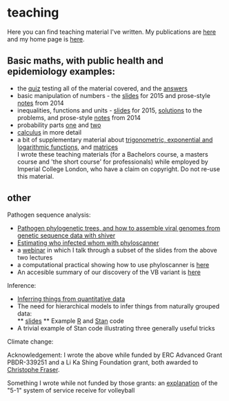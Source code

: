 # teaching

Here you can find teaching material I've written. My publications are [here](https://scholar.google.co.uk/citations?user=OJ6t2UwAAAAJ) and my home page is [here](https://www.bdi.ox.ac.uk/Team/c-wymant).

## Basic maths, with public health and epidemiology examples:
* the [quiz](basic_maths/InductionQuiz.pdf) testing all of the material covered, and the [answers](basic_maths/QuizAnswers.pdf)
* basic manipulation of numbers - the [slides](basic_maths/Lecture1.pdf) for 2015 and prose-style [notes](basic_maths/Lecture1_2014.pdf) from 2014
* inequalities, functions and units - [slides](basic_maths/Lecture2.pdf) for 2015, [solutions](basic_maths/Lecture2_solutions.pdf) to the problems, and prose-style [notes](basic_maths/Lecture2_2014.pdf) from 2014
* probability parts [one](basic_maths/Lecture7_part1.pdf) and [two](basic_maths/Lecture7_part2.pdf)
* [calculus](basic_maths/PostXmas_Calculus.pdf) in more detail
* a bit of supplementary material about [trigonometric, exponential and logarithmic functions](basic_maths/Lecture3_SupplementaryNotes_2014.pdf), and [matrices](basic_maths/PostXmas_matrices.pdf)  
I wrote these teaching materials (for a Bachelors course, a masters course and 'the short course' for professionals) while employed by Imperial College London, who have a claim on copyright. Do not re-use this material.


## other

Pathogen sequence analysis:
* [Pathogen phylogenetic trees, and how to assemble viral genomes from genetic sequence data with shiver](other_topics/Wymant_Lecture1_shiver.pdf)
* [Estimating who infected whom with phyloscanner](other_topics/Wymant_Lecture2_phyloscanner.pdf)
* a [webinar](https://www.youtube.com/watch?v=TR2a46vBwGY) in which I talk through a subset of the slides from the above two lectures
* a computational practical showing how to use phyloscanner is [here](https://drive.google.com/drive/folders/0BwygWUC73hnxbGtHSFpWdzYzVkk?resourcekey=0-Zjt4kVHja6Djo7qKsN3r5Q&usp=sharing) 
* An accesible summary of our discovery of the VB variant is [here](https://www.beehive.ox.ac.uk/hiv-lineage)

Inference:
* [Inferring things from quantitative data](other_topics/2021-09-29_Chris_InferenceOnly.pdf)
* The need for hierarchical models to infer things from naturally grouped data:   
** [slides](other_topics/2022-04-06_TrainingSession_Chris_HierarchicalModellingGroupedData.pdf)
** Example [R](other_topics/HierarchicalSchools.R) and [Stan](other_topics/HierarchicalSchools.stan) code
* A trivial example of Stan code illustrating three generally useful tricks

Climate change:

Acknowledgement: I wrote the above while funded by ERC Advanced Grant PBDR-339251 and a Li Ka Shing Foundation grant, both awarded to [Christophe Fraser](https://www.bdi.ox.ac.uk/Team/christophe-fraser).

Something I wrote while not funded by those grants: an [explanation](other_topics/The_5-1_explained.pdf) of the "5-1" system of service receive for volleyball
